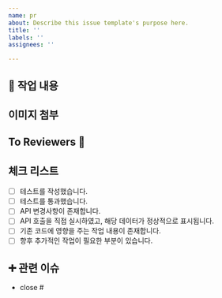 ```yaml
---
name: pr
about: Describe this issue template's purpose here.
title: ''
labels: ''
assignees: ''

---
```


## 🔎 작업 내용

<!---작업 내용을 작성해주세요.--->

## 이미지 첨부

<!--- 
관련 이미지가 있다면 첨부해주세요.
복잡한 도메인로직이 있다면 플로우차트로 표현해주세요.
--->

## To Reviewers 📢
<!-- 리뷰어에게 질문할 사항이나 추가 설명, 요청이 필요한 부분을 여기에 적어주세요. -->

## 체크 리스트
- [ ] 테스트를 작성했습니다.
- [ ] 테스트를 통과했습니다.
- [ ] API 변경사항이 존재합니다.
- [ ] API 호출을 직접 실시하였고, 해당 데이터가 정상적으로 표시됩니다.
- [ ] 기존 코드에 영향을 주는 작업 내용이 존재합니다.
- [ ] 향후 추가적인 작업이 필요한 부분이 있습니다.

## ➕ 관련 이슈
- close #<issue>

